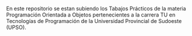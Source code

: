 En este repositorio se estan subiendo los Tabajos Prácticos de la materia Programación Orientada a Objetos pertenecientes a la carrera TU en Tecnologías de Programación de la Universidad Provincial de Sudoeste (UPSO).
